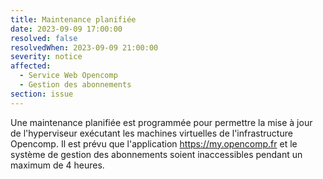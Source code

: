 ```yaml
---
title: Maintenance planifiée
date: 2023-09-09 17:00:00
resolved: false
resolvedWhen: 2023-09-09 21:00:00
severity: notice
affected:
  - Service Web Opencomp
  - Gestion des abonnements
section: issue
---
```


Une maintenance planifiée est programmée pour permettre la mise à jour de l'hyperviseur exécutant les machines virtuelles de l'infrastructure Opencomp. Il est prévu que l'application https://my.opencomp.fr et le système de gestion des abonnements soient inaccessibles pendant un maximum de 4 heures.
